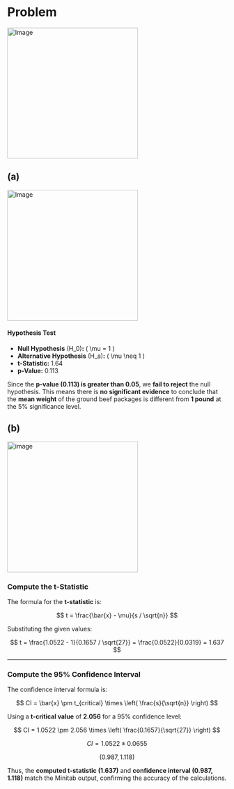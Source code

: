 # Problem
<img width="300" alt="Image" src="https://github.com/user-attachments/assets/f6a67e97-a5c8-41bf-aabe-5207c16b6045" />

## (a)
<img width="300" alt="Image" src="https://github.com/user-attachments/assets/c0e7846a-27f5-4740-9d9d-d382394f8ba5" />

#### **Hypothesis Test**
- **Null Hypothesis** \(H_0\)**:** \( \mu = 1 \)  
- **Alternative Hypothesis** \(H_a\)**:** \( \mu \neq 1 \)  
- **t-Statistic:** 1.64  
- **p-Value:** 0.113  

Since the **p-value (0.113) is greater than 0.05**, we **fail to reject** the null hypothesis. This means there is **no significant evidence** to conclude that the **mean weight** of the ground beef packages is different from **1 pound** at the 5% significance level.

## (b)
<img width="300" alt="image" src="https://github.com/user-attachments/assets/636c5aa1-774f-49b5-81b8-bf570a18da6f" />


### **Compute the t-Statistic**  
The formula for the **t-statistic** is:

$$
t = \frac{\bar{x} - \mu}{s / \sqrt{n}}
$$

Substituting the given values:

$$
t = \frac{1.0522 - 1}{0.1657 / \sqrt{27}} = \frac{0.0522}{0.0319} = 1.637
$$

---

### **Compute the 95% Confidence Interval**  
The confidence interval formula is:

$$
CI = \bar{x} \pm t_{critical} \times \left( \frac{s}{\sqrt{n}} \right)
$$

Using a **t-critical value** of **2.056** for a 95% confidence level:

$$
CI = 1.0522 \pm 2.056 \times \left( \frac{0.1657}{\sqrt{27}} \right)
$$

$$
CI = 1.0522 \pm 0.0655
$$

$$
(0.987, 1.118)
$$

Thus, the **computed t-statistic (1.637)** and **confidence interval (0.987, 1.118)** match the Minitab output, confirming the accuracy of the calculations.
